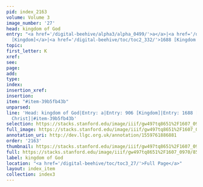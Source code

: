 ```yaml
---
pid: index_2163
volume: Volume 3
image_number: '27'
head: kingdom of God
entry: "<a href='/digital-beehive/alpha3/alpha_0499/'>a</a>|<a href='/digital-beehive/toc/toc2_169/'>906
  [Kingdom]</a>|<a href='/digital-beehive/toc/toc2_332/'>1688 [Kingdom of Christ]</a>"
topic: 
first_letter: K
xref: 
see: 
page: 
add: 
type: 
index: 
insertion_xref: 
insertion: 
item: "#item-39b5fb43b"
unparsed: 
line: 'Head: kingdom of God|Entry: a|Entry: 906 [Kingdom]|Entry: 1688 [Kingdom of
  Christ]|#item-39b5fb43b'
selection: https://stacks.stanford.edu/image/iiif/gw497tq8651%2F1607_0970/856,1205,753,144/full/0/default.jpg
full_image: https://stacks.stanford.edu/image/iiif/gw497tq8651%2F1607_0970/full/full/0/default.jpg
annotation_uri: http://dev.llgc.org.uk/annotation/1559761886881
order: '2163'
thumbnail: https://stacks.stanford.edu/image/iiif/gw497tq8651%2F1607_0970/856,1205,753,144/150,/0/default.jpg
full: https://stacks.stanford.edu/image/iiif/gw497tq8651%2F1607_0970/856,1205,753,144/full/0/default.jpg
label: kingdom of God
location: "<a href='/digital-beehive/toc/toc3_27/'>Full Page</a>"
layout: index_item
collection: index3
---
```

